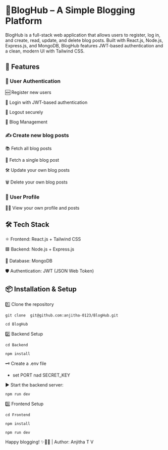 # 📝BlogHub – A Simple Blogging Platform

BlogHub is a full-stack web application that allows users to register, log in, and create, read, update, and delete blog posts. Built with React.js, Node.js, Express.js, and MongoDB, BlogHub features JWT-based authentication and a clean, modern UI with Tailwind CSS.

##  🌟 Features

### 🔐 User Authentication

   🆕 Register new users

   🔑 Login with JWT-based authentication

   🚪 Logout securely

   📰 Blog Management


### ✍️ Create new blog posts

📚 Fetch all blog posts

📄 Fetch a single blog post

🛠️ Update your own blog posts

🗑️ Delete your own blog posts

### 👤 User Profile

🧑‍💻 View your own profile and posts

## 🛠️ Tech Stack

⚛️ Frontend: React.js + Tailwind CSS 

🟩 Backend: Node.js + Express.js 

🍃 Database: MongoDB

🛡️ Authentication: JWT (JSON Web Token)

## 📦 Installation & Setup

1️⃣ Clone the repository

```
git clone  git@github.com:anjitha-0123/BlogHub.git

```
```
cd BlogHub
```
2️⃣ Backend Setup
```
cd Backend
```
```
npm install
```

🗝️ Create a .env file

- set PORT nad SECRET_KEY

▶️ Start the backend server:

```
npm run dev
```
3️⃣ Frontend Setup

```
cd Frontend
```
```
npm install
```
```
npm run dev
```


  
Happy blogging! ✨📝🚀  | Author: Anjitha T V


